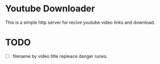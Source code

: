 # Youtube Downloader

This is a simple http server for recive youtube video links and download.

# TODO

- [ ] filename by video title repleace danger runes.
